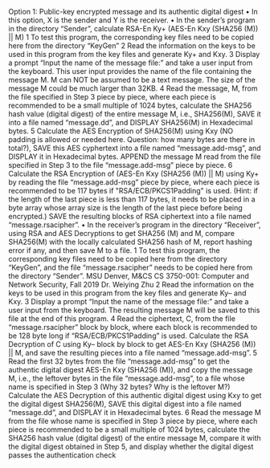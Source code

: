 Option 1: Public-key encrypted message and its authentic digital digest
    • In this option, X is the sender and Y is the receiver.
    • In the sender’s program in the directory “Sender”, calculate RSA-En Ky+ (AES-En Kxy (SHA256 (M)) || M)
    1 To test this program, the corresponding key files need to be copied here from the directory “KeyGen”
    2 Read the information on the keys to be used in this program from the key files and generate Ky+ and Kxy.
    3 Display a prompt “Input the name of the message file:” and take a user input from the keyboard. This
    user input provides the name of the file containing the message M. M can NOT be assumed to be a text message. The
    size of the message M could be much larger than 32KB.
    4 Read the message, M, from the file specified in Step 3 piece by piece, where each piece is recommended to be a small
    multiple of 1024 bytes, calculate the SHA256 hash value (digital digest) of the entire message M, i.e., SHA256(M),
    SAVE it into a file named “message.dd”, and DISPLAY SHA256(M) in Hexadecimal bytes.
    5 Calculate the AES Encryption of SHA256(M) using Kxy (NO padding is allowed or needed here. Question: how many
    bytes are there in total?), SAVE this AES cyphertext into a file named “message.add-msg”, and DISPLAY it in
    Hexadecimal bytes. APPEND the message M read from the file specified in Step 3 to the file “message.add-msg” piece
    by piece.
    6 Calculate the RSA Encryption of (AES-En Kxy (SHA256 (M)) || M) using Ky+ by reading the file “message.add-msg”
    piece by piece, where each piece is recommended to be 117 bytes if "RSA/ECB/PKCS1Padding" is used. (Hint: if the
    length of the last piece is less than 117 bytes, it needs to be placed in a byte array whose array size is the length of the
    last piece before being encrypted.) SAVE the resulting blocks of RSA ciphertext into a file named “message.rsacipher”.
    • In the receiver’s program in the directory “Receiver”, using RSA and AES Decryptions to get SHA256 (M) and M, compare
    SHA256(M) with the locally calculated SHA256 hash of M, report hashing error if any, and then save M to a file.
    1 To test this program, the corresponding key files need to be copied here from the directory “KeyGen”, and the file
    “message.rsacipher” needs to be copied here from the directory “Sender”.
    MSU Denver, M&CS CS 3750-001: Computer and Network Security, Fall 2019 Dr. Weiying Zhu
    2 Read the information on the keys to be used in this program from the key files and generate Ky– and Kxy.
    3 Display a prompt “Input the name of the message file:” and take a user input from the keyboard. The
    resulting message M will be saved to this file at the end of this program.
    4 Read the ciphertext, C, from the file “message.rsacipher” block by block, where each block is recommended to be 128
    byte long if “RSA/ECB/PKCS1Padding” is used. Calculate the RSA Decryption of C using Ky– block by block to get
    AES-En Kxy (SHA256 (M)) || M, and save the resulting pieces into a file named “message.add-msg”.
    5 Read the first 32 bytes from the file “message.add-msg” to get the authentic digital digest AES-En Kxy (SHA256 (M)),
    and copy the message M, i.e., the leftover bytes in the file “message.add-msg”, to a file whose name is specified in Step
    3 (Why 32 bytes? Why is the leftover M?) Calculate the AES Decryption of this authentic digital digest using Kxy to
    get the digital digest SHA256(M), SAVE this digital digest into a file named “message.dd”, and DISPLAY it in
    Hexadecimal bytes.
    6 Read the message M from the file whose name is specified in Step 3 piece by piece, where each piece is recommended to
    be a small multiple of 1024 bytes, calculate the SHA256 hash value (digital digest) of the entire message M, compare it
    with the digital digest obtained in Step 5, and display whether the digital digest passes the authentication check
